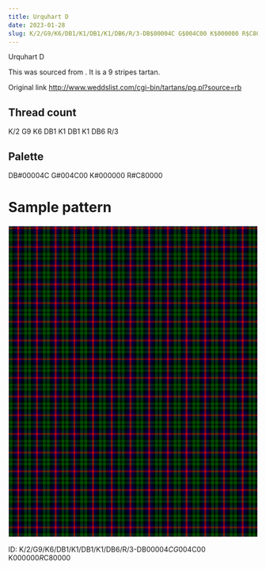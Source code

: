 ```yaml
---
title: Urquhart D
date: 2023-01-28
slug: K/2/G9/K6/DB1/K1/DB1/K1/DB6/R/3-DB$00004C G$004C00 K$000000 R$C80000
---
```

Urquhart D

This was sourced from <no value>.  It is a 9 stripes tartan.

Original link http://www.weddslist.com/cgi-bin/tartans/pg.pl?source=rb

## Thread count
K/2 G9 K6 DB1 K1 DB1 K1 DB6 R/3

## Palette
DB#00004C G#004C00 K#000000 R#C80000

# Sample pattern

![Tartan detail](tartan.png "K/2 G9 K6 DB1 K1 DB1 K1 DB6 R/3 tartan")

ID: K/2/G9/K6/DB1/K1/DB1/K1/DB6/R/3-DB$00004C G$004C00 K$000000 R$C80000